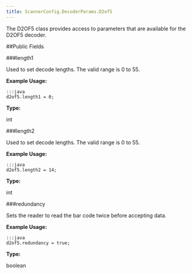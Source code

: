 ```yaml
---
title: ScannerConfig.DecoderParams.D2of5
---
```


The D2OF5 class provides access to parameters that are available for
 the D2OF5 decoder.

##Public Fields

###length1

Used to set decode lengths. The valid range is 0 to 55.

 

**Example Usage:**
	
	:::java	
	d2of5.length1 = 0;


**Type:**

int

###length2

Used to set decode lengths. The valid range is 0 to 55.

 

**Example Usage:**
	
	:::java	
	d2of5.length2 = 14;


**Type:**

int

###redundancy

Sets the reader to read the bar code twice before accepting data.

 

**Example Usage:**
	
	:::java	
	d2of5.redundancy = true;


**Type:**

boolean


